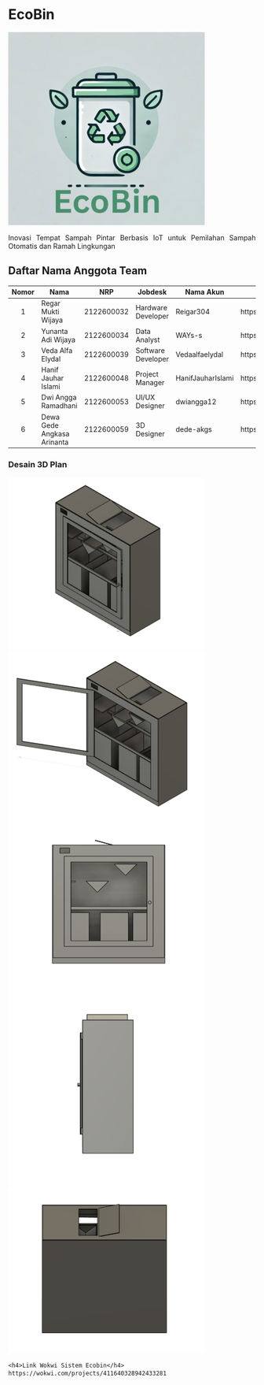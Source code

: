 <!DOCTYPE html>
<html lang="id">
<head>
    <meta charset="UTF-8">
    <meta name="viewport" content="width=device-width, initial-scale=1.0">
    <meta http-equiv="X-UA-Compatible" content="ie=edge">
<h1>
EcoBin
</h1>
    <img src= "https://github.com/HanifJauharIslami/EcoBin/blob/main/Dokumentasi/Logo_EcoBin.png" width = 400>
</head>
<body>
    <div class="container" align=justify>
        <p>Inovasi Tempat Sampah Pintar Berbasis IoT untuk Pemilahan Sampah Otomatis dan Ramah Lingkungan</p>
    </div>
    <h2>Daftar Nama Anggota Team
    </h2>
    <table>
        <thead>
            <tr>
                <th>Nomor</th>
                <th>Nama</th>
                <th>NRP</th>
                <th>Jobdesk</th>
                <th>Nama Akun</th>
                <th>Link Akun</th>
            </tr>
        </thead>
        <tbody>
            <tr>
                <td align = center>1</td>
                <td>Regar Mukti Wijaya</td>
                <td>2122600032</td>
                <td>Hardware Developer</td>
                <td>Reigar304</td>
                <td>https://github.com/Regar304</td>
            </tr>
            <tr>
                <td align = center>2</td>
                <td>Yunanta Adi Wijaya</td>
                <td>2122600034</td>
                <td>Data Analyst</td>
                <td>WAYs-s</td>
                <td>https://github.com/WAYs-s</td>
            </tr>
            <tr>
                <td align = center>3</td>
                <td>Veda Alfa Elydal</td>
                <td>2122600039</td>
                <td>Software Developer</td>
                <td>Vedaalfaelydal</td>
                <td>https://github.com/Vedaalfaelydal</td>
            </tr>
                <tr>
                <td align = center>4</td>
                <td>Hanif Jauhar Islami</td>
                <td>2122600048</td>
                <td>Project Manager</td>
                <td>HanifJauharIslami</td>
                <td>https://github.com/HanifJauharIslami</td>
            </tr>
                <tr>
                <td align = center>5</td>
                <td>Dwi Angga Ramadhani</td>
                <td>2122600053</td>
                <td>UI/UX Designer</td>
                <td>dwiangga12</td>
                <td>https://github.com/dwiangga12</td>
            </tr>
             <tr>
                <td align = center>6</td>
                <td> Dewa Gede Angkasa Arinanta </td>
                <td>2122600059</td>
                <td>3D Designer</td>
                <td>dede-akgs</td>
                <td>https://github.com/dede-akgs</td>
            </tr>
        </tbody>
    </table>
      <h3>Desain 3D Plan
      </h3>
        <img src= "https://github.com/HanifJauharIslami/EcoBin/blob/main/Desain%203D%20EcoBin/Desain%203D%20-%20Tampak%20Sudut.png" width = 400>
        <img src= "https://github.com/HanifJauharIslami/EcoBin/blob/main/Desain%203D%20EcoBin/Desain%203D%20Terbuka%20-%20Tampak%20Sudut.png" width = 400>
        <img src= "https://github.com/HanifJauharIslami/EcoBin/blob/main/Desain%203D%20EcoBin/Desain%203D%20-%20Tampak%20Depan.png" width = 400>
        <img src= "https://github.com/HanifJauharIslami/EcoBin/blob/main/Desain%203D%20EcoBin/Desain%203D%20-%20Tampak%20Samping.png" width = 400>
        <img src= "https://github.com/HanifJauharIslami/EcoBin/blob/main/Desain%203D%20EcoBin/Desain%203D%20-%20Tampak%20Belakang.png" width = 400>

    <h4>Link Wokwi Sistem Ecobin</h4>
    https://wokwi.com/projects/411640328942433281
</body>
   

